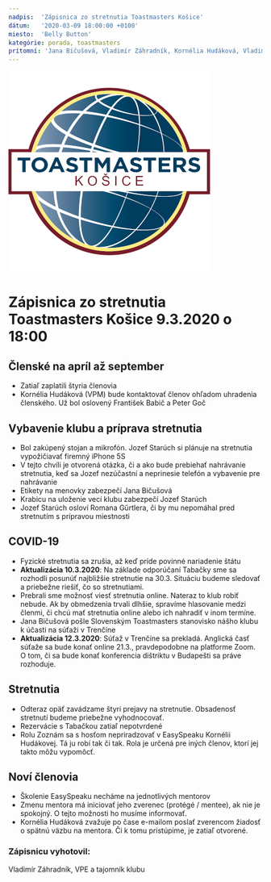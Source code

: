 ```yaml
---
nadpis:  'Zápisnica zo stretnutia Toastmasters Košice'
dátum:   '2020-03-09 18:00:00 +0100'
miesto:  'Belly Button'
kategórie: porada, toastmasters
prítomní: 'Jana Bičušová, Vladimír Záhradník, Kornélia Hudáková, Vladimír Kasarda, Jozef Starúch'
---
```


![alt text][logo]
# Zápisnica zo stretnutia Toastmasters Košice 9.3.2020 o 18:00

## Členské na apríl až september
- Zatiaľ zaplatili štyria členovia
- Kornélia Hudáková (VPM) bude kontaktovať členov ohľadom uhradenia členského. Už bol oslovený František Babič a Peter Goč

## Vybavenie klubu a príprava stretnutia
- Bol zakúpený stojan a mikrofón. Jozef Starúch si plánuje na stretnutia vypožičiavať firemný iPhone 5S
- V tejto chvíli je otvorená otázka, či a ako bude prebiehať nahrávanie stretnutia, keď sa Jozef nezúčastní a neprinesie telefón a vybavenie pre nahrávanie
- Etikety na menovky zabezpečí Jana Bičušová
- Krabicu na uloženie vecí klubu zabezpečí Jozef Starúch
- Jozef Starúch osloví Romana Gűrtlera, či by mu nepomáhal pred stretnutím s prípravou miestnosti

## COVID-19
- Fyzické stretnutia sa zrušia, až keď príde povinné nariadenie štátu
- **Aktualizácia 10.3.2020**: Na základe odporúčaní Tabačky sme sa rozhodli posunúť najbližšie stretnutie na 30.3. Situáciu budeme sledovať a priebežne riešiť, čo so stretnutiami.
- Prebrali sme možnosť viesť stretnutia online. Nateraz to klub robiť nebude. Ak by obmedzenia trvali dlhšie, spravíme hlasovanie medzi členmi, či chcú mať stretnutia online alebo ich nahradiť v inom termíne.
- Jana Bičušová pošle Slovenským Toastmasters stanovisko nášho klubu k účasti na súťaži v Trenčíne
- **Aktualizácia 12.3.2020**: Súťaž v Trenčíne sa prekladá. Anglická časť súťaže sa bude konať online 21.3., pravdepodobne na platforme Zoom. O tom, či sa bude konať konferencia dištriktu v Budapešti sa práve rozhoduje.

## Stretnutia
- Odteraz opäť zavádzame štyri prejavy na stretnutie. Obsadenosť stretnutí budeme priebežne vyhodnocovať.
- Rezervácie s Tabačkou zatiaľ nepotvrdené
- Rolu Zoznám sa s hosťom nepriradzovať v EasySpeaku Kornélii Hudákovej. Tá ju robí tak či tak. Rola je určená pre iných členov, ktorí jej takto môžu vypomôcť.

## Noví členovia
- Školenie EasySpeaku necháme na jednotlivých mentorov
- Zmenu mentora má iniciovať jeho zverenec (protégé / mentee), ak nie je spokojný. O tejto možnosti ho musíme informovať.
- Kornélia Hudáková zvažuje po čase e-mailom poslať zverencom žiadosť o spätnú väzbu na mentora. Či k tomu pristúpime, je zatiaľ otvorené.

### Zápisnicu vyhotovil:
Vladimír Záhradník,
VPE a tajomník klubu

[logo]: https://github.com/toastmasters-kosice/graficke-podklady/raw/master/Log%C3%A1/%C5%A0tandardn%C3%A9%20zmen%C5%A1en%C3%A9%20logo%20TMKE.png "Logo Toastmasters Košice"
